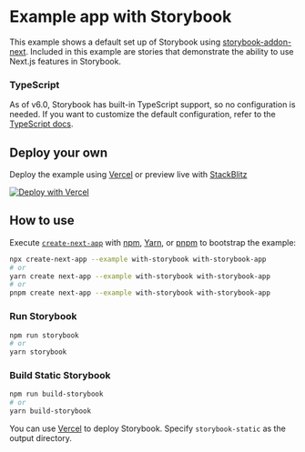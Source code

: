 # Example app with Storybook

This example shows a default set up of Storybook using [storybook-addon-next](https://github.com/RyanClementsHax/storybook-addon-next). Included in this example are stories that demonstrate the ability to use Next.js features in Storybook.

### TypeScript

As of v6.0, Storybook has built-in TypeScript support, so no configuration is needed. If you want to customize the default configuration, refer to the [TypeScript docs](https://storybook.js.org/docs/react/configure/typescript).

## Deploy your own

Deploy the example using [Vercel](https://vercel.com?utm_source=github&utm_medium=readme&utm_campaign=next-example) or preview live with [StackBlitz](https://stackblitz.com/github/vercel/next.js/tree/canary/examples/with-storybook)

[![Deploy with Vercel](https://vercel.com/button)](https://vercel.com/new/git/external?repository-url=https://github.com/vercel/next.js/tree/canary/examples/with-storybook&project-name=with-storybook&repository-name=with-storybook)

## How to use

Execute [`create-next-app`](https://github.com/vercel/next.js/tree/canary/packages/create-next-app) with [npm](https://docs.npmjs.com/cli/init), [Yarn](https://yarnpkg.com/lang/en/docs/cli/create/), or [pnpm](https://pnpm.io) to bootstrap the example:

```bash
npx create-next-app --example with-storybook with-storybook-app
# or
yarn create next-app --example with-storybook with-storybook-app
# or
pnpm create next-app --example with-storybook with-storybook-app
```

### Run Storybook

```bash
npm run storybook
# or
yarn storybook
```

### Build Static Storybook

```bash
npm run build-storybook
# or
yarn build-storybook
```

You can use [Vercel](https://vercel.com/new?utm_source=github&utm_medium=readme&utm_campaign=next-example) to deploy Storybook. Specify `storybook-static` as the output directory.
